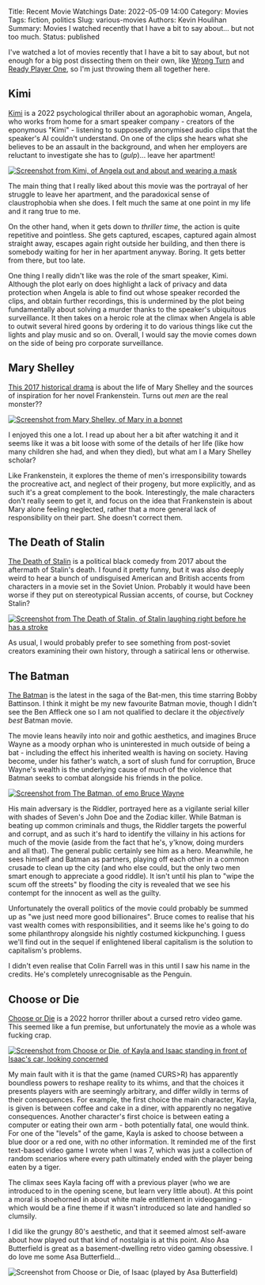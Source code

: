 Title: Recent Movie Watchings
Date: 2022-05-09 14:00
Category: Movies
Tags: fiction, politics
Slug: various-movies
Authors: Kevin Houlihan
Summary: Movies I watched recently that I have a bit to say about... but not too much.
Status: published

I've watched a lot of movies recently that I have a bit to say about, but not enough for a big post dissecting them on their own, like [Wrong Turn]({filename}/wrong-turn.md)  and [Ready Player One]({filename}/cybercentrism.md), so I'm just throwing them all together here.

## Kimi

[Kimi](https://www.imdb.com/title/tt14128670/?ref_=fn_al_tt_1) is a 2022 psychological thriller about an agoraphobic woman, Angela, who works from home for a smart speaker company - creators of the eponymous "Kimi" - listening to supposedly anonymised audio clips that the speaker's AI couldn't understand. On one of the clips she hears what she believes to be an assault in the background, and when her employers are reluctant to investigate she has to (*gulp*)... leave her apartment!

[![Screenshot from Kimi, of Angela out and about and wearing a mask]({static}/images/various-movies/kimi.jpg)](https://www.imdb.com/title/tt14128670/?ref_=fn_al_tt_1)

The main thing that I really liked about this movie was the portrayal of her struggle to leave her apartment, and the paradoxical sense of claustrophobia when she does. I felt much the same at one point in my life and it rang true to me.

On the other hand, when it gets down to *thriller time*, the action is quite repetitive and pointless. She gets captured, escapes, captured again almost straight away, escapes again right outside her building, and then there is somebody waiting for her in her apartment anyway. Boring. It gets better from there, but too late.

One thing I really didn't like was the role of the smart speaker, Kimi. Although the plot early on does highlight a lack of privacy and data protection when Angela is able to find out whose speaker recorded the clips, and obtain further recordings, this is undermined by the plot being fundamentally about solving a murder thanks to the speaker's ubiquitous surveillance. It then takes on a heroic role at the climax when Angela is able to outwit several hired goons by ordering it to do various things like cut the lights and play music and so on. Overall, I would say the movie comes down on the side of being pro corporate surveillance.

## Mary Shelley

[This 2017 historical drama](https://www.imdb.com/title/tt3906082/?ref_=nv_sr_srsg_2) is about the life of Mary Shelley and the sources of inspiration for her novel Frankenstein. Turns out *men* are the real monster??

[![Screenshot from Mary Shelley, of Mary in a bonnet]({static}/images/various-movies/Mary-Shelley.jpg)](https://www.imdb.com/title/tt3906082/?ref_=nv_sr_srsg_2)

I enjoyed this one a lot. I read up about her a bit after watching it and it seems like it was a bit loose with some of the details of her life (like how many children she had, and when they died), but what am I a Mary Shelley scholar?

Like Frankenstein, it explores the theme of men's irresponsibility towards the procreative act, and neglect of their progeny, but more explicitly, and as such it's a great complement to the book. Interestingly, the male characters don't really seem to get it, and focus on the idea that Frankenstein is about Mary alone feeling neglected, rather that a more general lack of responsibility on their part. She doesn't correct them.

## The Death of Stalin

[The Death of Stalin](https://www.imdb.com/title/tt4686844/?ref_=fn_al_tt_1) is a political black comedy from 2017 about the aftermath of Stalin's death. I found it pretty funny, but it was also deeply weird to hear a bunch of undisguised American and British accents from characters in a movie set in the Soviet Union. Probably it would have been worse if they put on stereotypical Russian accents, of course, but Cockney Stalin?

[![Screenshot from The Death of Stalin, of Stalin laughing right before he has a stroke]({static}/images/various-movies/Stalin.jpg)](https://www.imdb.com/title/tt4686844/?ref_=fn_al_tt_1)

As usual, I would probably prefer to see something from post-soviet creators examining their own history, through a satirical lens or otherwise.

## The Batman

[The Batman](https://www.imdb.com/title/tt1877830/?ref_=nv_sr_srsg_0) is the latest in the saga of the Bat-men, this time starring Bobby Battinson. I think it might be my new favourite Batman movie, though I didn't see the Ben Affleck one so I am not qualified to declare it the *objectively best* Batman movie.

The movie leans heavily into noir and gothic aesthetics, and imagines Bruce Wayne as a moody orphan who is uninterested in much outside of being a bat - including the effect his inherited wealth is having on society. Having become, under his father's watch, a sort of slush fund for corruption, Bruce Wayne's wealth is the underlying cause of much of the violence that Batman seeks to combat alongside his friends in the police.

[![Screenshot from The Batman, of emo Bruce Wayne]({static}/images/various-movies/batman.jpeg)](https://www.imdb.com/title/tt1877830/?ref_=nv_sr_srsg_0)

His main adversary is the Riddler, portrayed here as a vigilante serial killer with shades of Seven's John Doe and the Zodiac killer. While Batman is beating up common criminals and thugs, the Riddler targets the powerful and corrupt, and as such it's hard to identify the villainy in his actions for much of the movie (aside from the fact that he's, y'know, doing murders and all that). The general public certainly see him as a hero. Meanwhile, he sees himself and Batman as partners, playing off each other in a common crusade to clean up the city (and who else could, but the only two men smart enough to appreciate a good riddle). It isn't until his plan to "wipe the scum off the streets" by flooding the city is revealed that we see his contempt for the innocent as well as the guilty.

Unfortunately the overall politics of the movie could probably be summed up as "we just need more good billionaires". Bruce comes to realise that his vast wealth comes with responsibilities, and it seems like he's going to do some philanthropy alongside his nightly costumed kickpunching. I guess we'll find out in the sequel if enlightened liberal capitalism is the solution to capitalism's problems.

I didn't even realise that Colin Farrell was in this until I saw his name in the credits. He's completely unrecognisable as the Penguin.

## Choose or Die

[Choose or Die](https://www.imdb.com/title/tt11514780/?ref_=fn_al_tt_1) is a 2022 horror thriller about a cursed retro video game. This seemed like a fun premise, but unfortunately the movie as a whole was fucking crap.

[![Screenshot from Choose or Die, of Kayla and Isaac standing in front of Isaac's car, looking concerned]({static}/images/various-movies/cod.jpg)](https://www.imdb.com/title/tt11514780/?ref_=fn_al_tt_1)

My main fault with it is that the game (named CURS>R) has apparently boundless powers to reshape reality to its whims, and that the choices it presents players with are seemingly arbitrary, and differ wildly in terms of their consequences. For example, the first choice the main character, Kayla, is given is between coffee and cake in a diner, with apparently no negative consequences. Another character's first choice is between eating a computer or eating their own arm - both potentially fatal, one would think. For one of the "levels" of the game, Kayla is asked to choose between a blue door or a red one, with no other information. It reminded me of the first text-based video game I wrote when I was 7, which was just a collection of random scenarios where every path ultimately ended with the player being eaten by a tiger.

The climax sees Kayla facing off with a previous player (who we are introduced to in the opening scene, but learn very little about). At this point a moral is shoehorned in about white male entitlement in videogaming - which would be a fine theme if it wasn't introduced so late and handled so clumsily.

I did like the grungy 80's aesthetic, and that it seemed almost self-aware about how played out that kind of nostalgia is at this point. Also Asa Butterfield is great as a basement-dwelling retro video gaming obsessive. I do love me some Asa Butterfield...

![Screenshot from Choose or Die, of Isaac (played by Asa Butterfield)]({static}/images/various-movies/asa.jpg)
